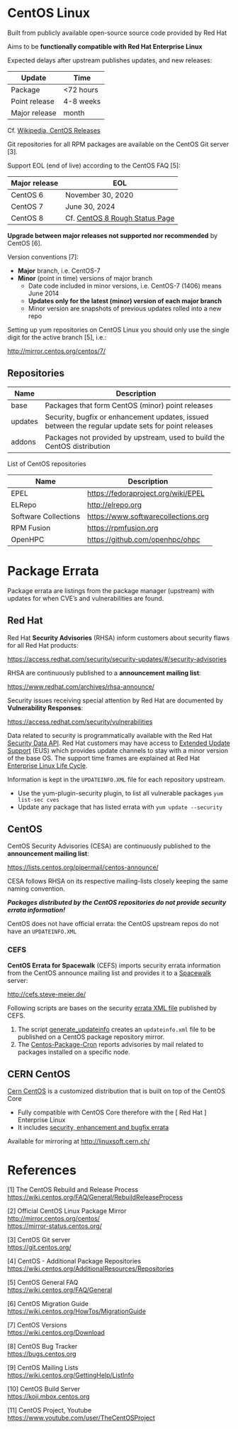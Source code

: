 # CentOS Linux

Built from publicly available open-source source code provided by Red Hat

Aims to be **functionally compatible with Red Hat Enterprise Linux**

Expected delays after upstream publishes updates, and new releases:

Update        | Time
--------------|--------
Package       | <72 hours
Point release | 4-8 weeks
Major release | month

Cf. [Wikipedia, CentOS Releases](https://en.wikipedia.org/wiki/CentOS#CentOS_releases)

Git repositories for all RPM packages are available on the CentOS Git server [3].

Support EOL (end of live) according to the CentOS FAQ [5]:

Major release | EOL
--------------|----------------------
CentOS 6      | November 30, 2020
CentOS 7      | June 30, 2024
CentOS 8      | Cf. [CentOS 8 Rough Status Page](https://wiki.centos.org/About/Building_8)

**Upgrade between major releases not supported nor recommended** by CentOS [6].

Version conventions [7]:

* **Major** branch, i.e. CentOS-7
* **Minor** (point in time) versions of major branch
  - Date code included in minor versions, i.e. CentOS-7 (1406) means June 2014
  - **Updates only for the latest (minor) version of each major branch**
  - Minor version are snapshots of previous updates rolled into a new repo

Setting up yum repositories on CentOS Linux you should only use the single digit 
for the active branch [5], i.e.:

<http://mirror.centos.org/centos/7/>

## Repositories

Name      | Description
----------|------------------------
base      | Packages that form CentOS (minor) point releases
updates   | Security, bugfix or enhancement updates, issued between the regular update sets for point releases
addons    | Packages not provided by upstream, used to build the CentOS distribution

List of CentOS repositories

Name                  | Description
----------------------|------------------------
EPEL                  | https://fedoraproject.org/wiki/EPEL
ELRepo                | http://elrepo.org
Software Collections  | https://www.softwarecollections.org
RPM Fusion            | https://rpmfusion.org
OpenHPC               | https://github.com/openhpc/ohpc



# Package Errata

Package errata are listings from the package manager (upstream) with 
updates for when CVE’s and vulnerabilities are found.

## Red Hat

Red Hat **Security Advisories** (RHSA) inform customers about security flaws for all Red Hat products:

<https://access.redhat.com/security/security-updates/#/security-advisories>

RHSA are continuously published to a **announcement mailing list**:

<https://www.redhat.com/archives/rhsa-announce/>

Security issues receiving special attention by Red Hat are documented by **Vulnerability Responses**:

<https://access.redhat.com/security/vulnerabilities>

Data related to security is programmatically available with the Red Hat [Security Data API][rhsda]. Red Hat customers may have access to [Extended Update Support][rheus] (EUS) which provides update channels to stay with a minor version of the base OS. The support time frames are explained at Red Hat [Enterprise Linux Life Cycle][rhellc].

Information is kept in the `UPDATEINFO.XML` file for each repository upstream.

* Use the yum-plugin-security plugin, to list all vulnerable packages `yum list-sec cves`
* Update any package that has listed errata with `yum update --security`

## CentOS

CentOS Security Advisories (CESA) are continuously published to the **announcement mailing list**:

<https://lists.centos.org/pipermail/centos-announce/>

CESA follows RHSA on its respective mailing-lists closely keeping the same naming convention.

**_Packages distributed by the CentOS repositories do not provide security errata information!_**

CentOS does not have official errata: the CentOS upstream repos do not have an `UPDATEINFO.XML`

### CEFS

**CentOS Errata for Spacewalk** (CEFS) imports security errata information 
from the CentOS announce mailing list and provides it to a 
[Spacewalk](http://spacewalk.redhat.com/) server:

<http://cefs.steve-meier.de/>

Following scripts are bases on the security [errata XML file][cefsxml] published by CEFS.

1. The script [generate_updateinfo][cefsgu] creates an `updateinfo.xml` file to be published on a CentOS package repository mirror.
2. The [Centos-Package-Cron][cefscpc] reports advisories by mail related to packages installed on a specific node.

[rhsda]: https://access.redhat.com/documentation/en-us/red_hat_security_data_api/0.1/html-single/red_hat_security_data_api/
[rheus]: https://lists.centos.org/pipermail/centos-announce/
[rhellc]: https://access.redhat.com/support/policy/updates/errata/
[cefsxml]: http://cefs.steve-meier.de/errata.latest.xml
[cefsgu]: https://github.com/vmfarms/generate_updateinfo
[cefscpc]: https://github.com/wied03/centos-package-cron

## CERN CentOS

[Cern CentOS][cernc] is a customized distribution that is built on top of the CentOS Core

* Fully compatible with CentOS Core therefore with the [ Red Hat ] Enterprise Linux
* It includes [security, enhancement and bugfix errata][ccera]

Available for mirroring at <http://linuxsoft.cern.ch/>

[cernc]: https://linux.web.cern.ch/linux/centos.shtml
[ccera]: https://linux.web.cern.ch/linux/updates/updates-cc7.shtml


# References

[1] The CentOS Rebuild and Release Process  
<https://wiki.centos.org/FAQ/General/RebuildReleaseProcess>

[2] Official CentOS Linux Package Mirror  
<http://mirror.centos.org/centos/>  
<https://mirror-status.centos.org/>

[3] CentOS Git server  
<https://git.centos.org/>

[4] CentOS - Additional Package Repositories  
<https://wiki.centos.org/AdditionalResources/Repositories>

[5] CentOS General FAQ  
<https://wiki.centos.org/FAQ/General>

[6] CentOS Migration Guide  
<https://wiki.centos.org/HowTos/MigrationGuide>

[7] CentOS Versions  
<https://wiki.centos.org/Download>

[8] CentOS Bug Tracker  
<https://bugs.centos.org>

[9] CentOS Mailing Lists  
<https://wiki.centos.org/GettingHelp/ListInfo>

[10] CentOS Build Server  
<https://koji.mbox.centos.org>

[11] CentOS Project, Youtube  
<https://www.youtube.com/user/TheCentOSProject>



